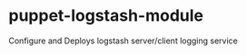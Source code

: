 puppet-logstash-module
======================

Configure and Deploys logstash server/client logging service
